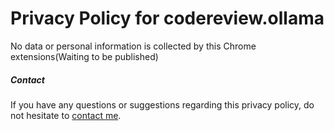 # Privacy Policy for codereview.ollama

No data or personal information is collected by this Chrome extensions(Waiting to be published)

##### Contact

If you have any questions or suggestions regarding this privacy policy, do not hesitate to [contact me](https://github.com/limingchina/codereview.ollama/issues).
